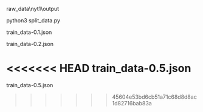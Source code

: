 raw_data\nyt1\output

python3  split_data.py

train_data-0.1.json

train_data-0.2.json

<<<<<<< HEAD
train_data-0.5.json
=======
train_data-0.5.json
>>>>>>> 45604e53bd6cb51a71c68d8d8ac1d82716bab83a
